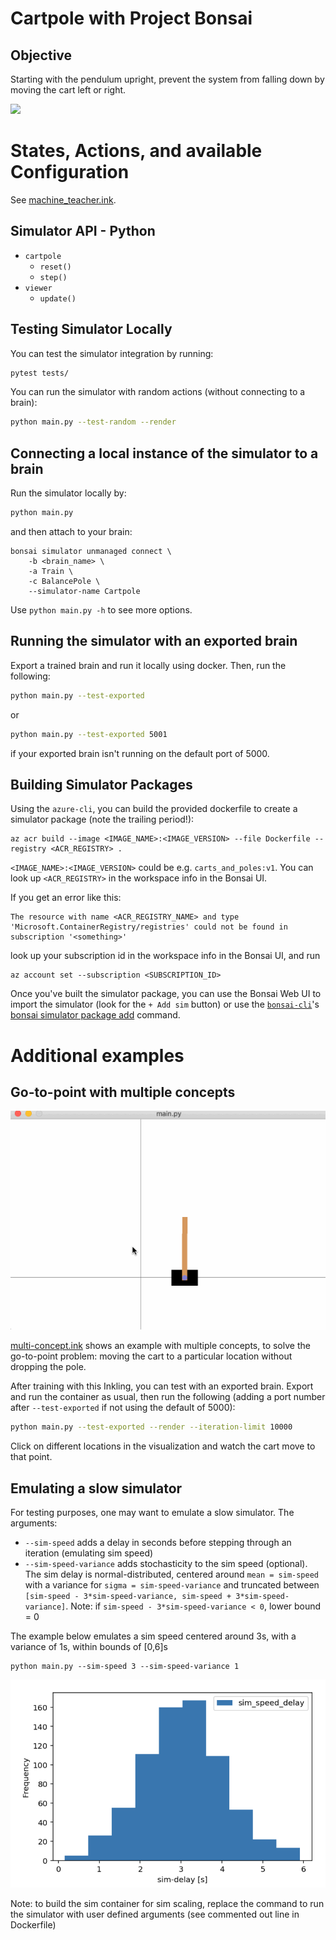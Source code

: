 # Cartpole with Project Bonsai

## Objective

Starting with the pendulum upright, prevent the system from falling down by moving the cart left or right. 

![](https://docs.bons.ai/images/cart-pole-balance.gif)

# States, Actions, and available Configuration

See [machine_teacher.ink](machine_teacher.ink).

## Simulator API - Python

- `cartpole`
    - `reset()`
    - `step()`
- `viewer`
    - `update()`

## Testing Simulator Locally

You can test the simulator integration by running:

```bash
pytest tests/
```

You can run the simulator with random actions (without connecting to a brain):

```bash
python main.py --test-random --render
```

## Connecting a local instance of the simulator to a brain

Run the simulator locally by:

```bash
python main.py
```

and then attach to your brain:

```
bonsai simulator unmanaged connect \                          
    -b <brain_name> \
    -a Train \
    -c BalancePole \
    --simulator-name Cartpole 
```

Use `python main.py -h` to see more options.

## Running the simulator with an exported brain

Export a trained brain and run it locally using docker. Then, run the following:

```bash
python main.py --test-exported
```

or

```bash
python main.py --test-exported 5001
```

if your exported brain isn't running on the default port of 5000.

## Building Simulator Packages

Using the `azure-cli`, you can build the provided dockerfile to create a simulator package (note the trailing period!):

```azurecli
az acr build --image <IMAGE_NAME>:<IMAGE_VERSION> --file Dockerfile --registry <ACR_REGISTRY> .
```

`<IMAGE_NAME>:<IMAGE_VERSION>` could be e.g. `carts_and_poles:v1`. You can look up `<ACR_REGISTRY>` in the workspace info in the Bonsai UI.

If you get an error like this:

```
The resource with name <ACR_REGISTRY_NAME> and type 'Microsoft.ContainerRegistry/registries' could not be found in subscription '<something>'
```

look up your subscription id in the workspace info in the Bonsai UI, and run 

```azurecli
az account set --subscription <SUBSCRIPTION_ID>
```

Once you've built the simulator package, you can use the Bonsai Web UI to import the simulator (look for the `+ Add sim` button) or use the [`bonsai-cli`](https://pypi.org/project/bonsai-cli/)'s [bonsai simulator package add](https://docs.microsoft.com/en-us/bonsai/cli/simulator/package/add) command.

# Additional examples

## Go-to-point with multiple concepts

![GitHub Logo](cartpole-to-point.gif)

[multi-concept.ink](multi-concept.ink) shows an example with multiple concepts, to solve the go-to-point problem: moving the cart to a particular location without dropping the pole. 

After training with this Inkling, you can test with an exported brain. Export and run the container as usual, then run the following (adding a port number after `--test-exported` if not using the default of 5000):

```bash
python main.py --test-exported --render --iteration-limit 10000
```

Click on different locations in the visualization and watch the cart move to that point.

## Emulating a slow simulator

For testing purposes, one may want to emulate a slow simulator. The arguments:
- `--sim-speed` adds a delay in seconds before stepping through an iteration (emulating sim speed)
- `--sim-speed-variance` adds stochasticity to the sim speed (optional). The sim delay is  normal-distributed, centered around `mean = sim-speed` with a variance for `sigma = sim-speed-variance` and truncated between `[sim-speed - 3*sim-speed-variance, sim-speed + 3*sim-speed-variance]`. Note: if `sim-speed - 3*sim-speed-variance < 0`, lower bound = 0

The example below emulates a sim speed centered around 3s, with a variance of 1s, within bounds of [0,6]s

```shell
python main.py --sim-speed 3 --sim-speed-variance 1
```
![sim-speed-delay-distribution](./img/sim-speed-delay-dist.png)

Note: to build the sim container for sim scaling, replace the command to run the simulator with user defined arguments (see commented out line in Dockerfile)